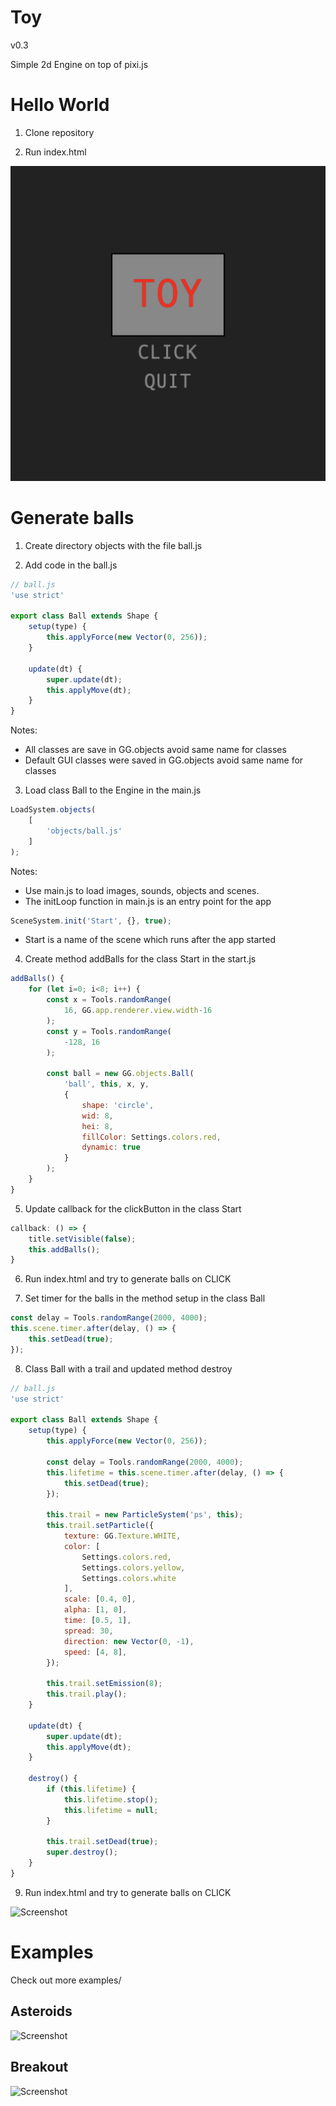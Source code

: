 # Toy

v0.3

Simple 2d Engine on top of pixi.js

# Hello World

1. Clone repository

2. Run index.html

![Screenshot](screenshot/screenshot1.png)

# Generate balls

1. Create directory objects with the file ball.js

2. Add code in the ball.js

``` js
// ball.js
'use strict'

export class Ball extends Shape {
    setup(type) {
        this.applyForce(new Vector(0, 256));
    }

    update(dt) {
        super.update(dt);
        this.applyMove(dt);
    }
}
```
Notes:
- All classes are save in GG.objects avoid same name for classes
- Default GUI classes were saved in GG.objects avoid same name for classes

3. Load class Ball to the Engine in the main.js

``` js
LoadSystem.objects(
    [
        'objects/ball.js'
    ]
);

```
Notes:
- Use main.js to load images, sounds, objects and scenes.
- The initLoop function in main.js is an entry point for the app

``` js
SceneSystem.init('Start', {}, true);

```

- Start is a name of the scene which runs after the app started

4. Create method addBalls for the class Start in the start.js

``` js
addBalls() {
    for (let i=0; i<8; i++) {
        const x = Tools.randomRange(
            16, GG.app.renderer.view.width-16
        );
        const y = Tools.randomRange(
            -128, 16
        );

        const ball = new GG.objects.Ball(
            'ball', this, x, y,
            {
                shape: 'circle',
                wid: 8,
                hei: 8,
                fillColor: Settings.colors.red,
                dynamic: true
            }
        );
    }
}
```

5. Update callback for the clickButton in the class Start

``` js
callback: () => {
    title.setVisible(false);
    this.addBalls();
}
```

6. Run index.html and try to generate balls on CLICK

7. Set timer for the balls in the method setup in the class Ball

``` js
const delay = Tools.randomRange(2000, 4000);
this.scene.timer.after(delay, () => {
    this.setDead(true);
});
```

8. Class Ball with a trail and updated method destroy

``` js
// ball.js
'use strict'

export class Ball extends Shape {
    setup(type) {
        this.applyForce(new Vector(0, 256));

        const delay = Tools.randomRange(2000, 4000);
        this.lifetime = this.scene.timer.after(delay, () => {
            this.setDead(true);
        });

        this.trail = new ParticleSystem('ps', this);
        this.trail.setParticle({
            texture: GG.Texture.WHITE,
            color: [
                Settings.colors.red,
                Settings.colors.yellow,
                Settings.colors.white
            ],
            scale: [0.4, 0],
            alpha: [1, 0],
            time: [0.5, 1],
            spread: 30,
            direction: new Vector(0, -1),
            speed: [4, 8],
        });

        this.trail.setEmission(8);
        this.trail.play();
    }

    update(dt) {
        super.update(dt);
        this.applyMove(dt);
    }

    destroy() {
        if (this.lifetime) {
            this.lifetime.stop();
            this.lifetime = null;
        }

        this.trail.setDead(true);
        super.destroy();
    }
}
````

9. Run index.html and try to generate balls on CLICK

![Screenshot](screenshot/screenshot2.png)

# Examples

Check out more examples/

## Asteroids

![Screenshot](screenshot/screenshot3.png)

## Breakout

![Screenshot](screenshot/screenshot4.png)


